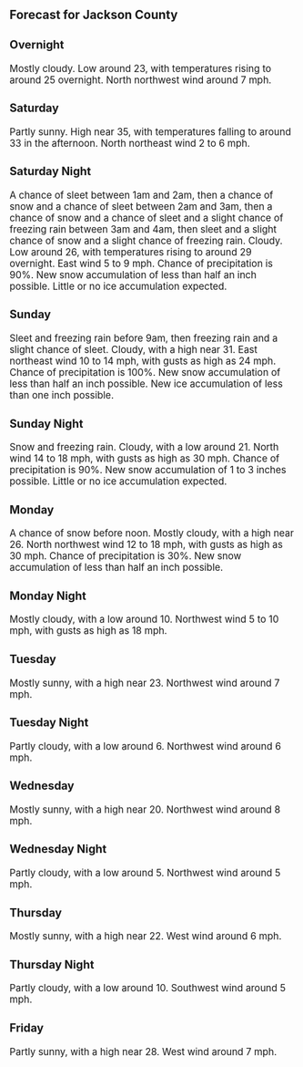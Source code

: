 <div>
   <h2>Forecast for Jackson County</h2>
   <p>
      <div style="font-size:120%">
         <h3>Overnight</h3>Mostly cloudy. Low around 23, with temperatures rising to around 25 overnight. North northwest wind around 7 mph.<br></div>
   </p>
   <p>
      <div style="font-size:120%">
         <h3>Saturday</h3>Partly sunny. High near 35, with temperatures falling to around 33 in the afternoon. North northeast wind 2 to 6 mph.<br></div>
   </p>
   <p>
      <div style="font-size:120%">
         <h3>Saturday Night</h3>A chance of sleet between 1am and 2am, then a chance of snow and a chance of sleet between 2am and 3am, then a chance of snow
         and a chance of sleet and a slight chance of freezing rain between 3am and 4am, then sleet and a slight chance of snow and
         a slight chance of freezing rain. Cloudy. Low around 26, with temperatures rising to around 29 overnight. East wind 5 to 9
         mph. Chance of precipitation is 90%. New snow accumulation of less than half an inch possible. Little or no ice accumulation
         expected.<br></div>
   </p>
   <p>
      <div style="font-size:120%">
         <h3>Sunday</h3>Sleet and freezing rain before 9am, then freezing rain and a slight chance of sleet. Cloudy, with a high near 31. East northeast
         wind 10 to 14 mph, with gusts as high as 24 mph. Chance of precipitation is 100%. New snow accumulation of less than half
         an inch possible. New ice accumulation of less than one inch possible.<br></div>
   </p>
   <p>
      <div style="font-size:120%">
         <h3>Sunday Night</h3>Snow and freezing rain. Cloudy, with a low around 21. North wind 14 to 18 mph, with gusts as high as 30 mph. Chance of precipitation
         is 90%. New snow accumulation of 1 to 3 inches possible. Little or no ice accumulation expected.<br></div>
   </p>
   <p>
      <div style="font-size:120%">
         <h3>Monday</h3>A chance of snow before noon. Mostly cloudy, with a high near 26. North northwest wind 12 to 18 mph, with gusts as high as
         30 mph. Chance of precipitation is 30%. New snow accumulation of less than half an inch possible.<br></div>
   </p>
   <p>
      <div style="font-size:120%">
         <h3>Monday Night</h3>Mostly cloudy, with a low around 10. Northwest wind 5 to 10 mph, with gusts as high as 18 mph.<br></div>
   </p>
   <p>
      <div style="font-size:120%">
         <h3>Tuesday</h3>Mostly sunny, with a high near 23. Northwest wind around 7 mph.<br></div>
   </p>
   <p>
      <div style="font-size:120%">
         <h3>Tuesday Night</h3>Partly cloudy, with a low around 6. Northwest wind around 6 mph.<br></div>
   </p>
   <p>
      <div style="font-size:120%">
         <h3>Wednesday</h3>Mostly sunny, with a high near 20. Northwest wind around 8 mph.<br></div>
   </p>
   <p>
      <div style="font-size:120%">
         <h3>Wednesday Night</h3>Partly cloudy, with a low around 5. Northwest wind around 5 mph.<br></div>
   </p>
   <p>
      <div style="font-size:120%">
         <h3>Thursday</h3>Mostly sunny, with a high near 22. West wind around 6 mph.<br></div>
   </p>
   <p>
      <div style="font-size:120%">
         <h3>Thursday Night</h3>Partly cloudy, with a low around 10. Southwest wind around 5 mph.<br></div>
   </p>
   <p>
      <div style="font-size:120%">
         <h3>Friday</h3>Partly sunny, with a high near 28. West wind around 7 mph.<br></div>
   </p>
</div>